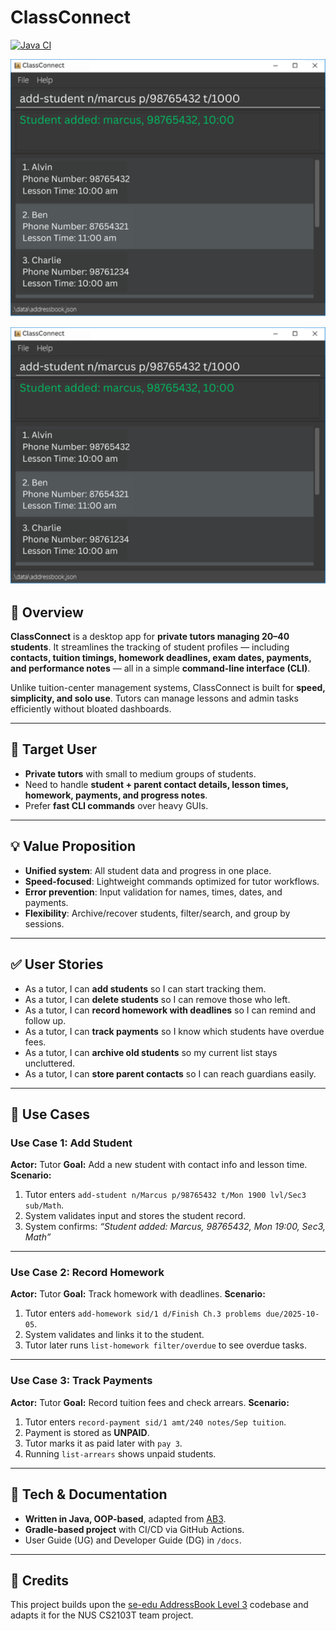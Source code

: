 # ClassConnect

[![Java CI](https://github.com/AY2526S1-CS2103T-F12-2/tp/actions/workflows/gradle.yml/badge.svg?branch=master)](https://github.com/AY2526S1-CS2103T-F12-2/tp/actions/workflows/gradle.yml)

![Ui](docs/images/Ui.png)

![Ui](docs/images/Ui.png)

## 📌 Overview
**ClassConnect** is a desktop app for **private tutors managing 20–40 students**.
It streamlines the tracking of student profiles — including **contacts, tuition timings, homework deadlines, exam dates, payments, and performance notes** — all in a simple **command-line interface (CLI)**.

Unlike tuition-center management systems, ClassConnect is built for **speed, simplicity, and solo use**. Tutors can manage lessons and admin tasks efficiently without bloated dashboards.

---

## 🎯 Target User
- **Private tutors** with small to medium groups of students.
- Need to handle **student + parent contact details, lesson times, homework, payments, and progress notes**.
- Prefer **fast CLI commands** over heavy GUIs.

---

## 💡 Value Proposition
- **Unified system**: All student data and progress in one place.
- **Speed-focused**: Lightweight commands optimized for tutor workflows.
- **Error prevention**: Input validation for names, times, dates, and payments.
- **Flexibility**: Archive/recover students, filter/search, and group by sessions.

---

## ✅ User Stories
- As a tutor, I can **add students** so I can start tracking them.
- As a tutor, I can **delete students** so I can remove those who left.
- As a tutor, I can **record homework with deadlines** so I can remind and follow up.
- As a tutor, I can **track payments** so I know which students have overdue fees.
- As a tutor, I can **archive old students** so my current list stays uncluttered.
- As a tutor, I can **store parent contacts** so I can reach guardians easily.

---

## 📘 Use Cases

### Use Case 1: Add Student
**Actor:** Tutor
**Goal:** Add a new student with contact info and lesson time.
**Scenario:**
1. Tutor enters `add-student n/Marcus p/98765432 t/Mon 1900 lvl/Sec3 sub/Math`.
2. System validates input and stores the student record.
3. System confirms:
   *“Student added: Marcus, 98765432, Mon 19:00, Sec3, Math”*

---

### Use Case 2: Record Homework
**Actor:** Tutor
**Goal:** Track homework with deadlines.
**Scenario:**
1. Tutor enters `add-homework sid/1 d/Finish Ch.3 problems due/2025-10-05`.
2. System validates and links it to the student.
3. Tutor later runs `list-homework filter/overdue` to see overdue tasks.

---

### Use Case 3: Track Payments
**Actor:** Tutor
**Goal:** Record tuition fees and check arrears.
**Scenario:**
1. Tutor enters `record-payment sid/1 amt/240 notes/Sep tuition`.
2. Payment is stored as **UNPAID**.
3. Tutor marks it as paid later with `pay 3`.
4. Running `list-arrears` shows unpaid students.

---

## 🔧 Tech & Documentation
- **Written in Java, OOP-based**, adapted from [AB3](https://se-education.org/addressbook-level3).
- **Gradle-based project** with CI/CD via GitHub Actions.
- User Guide (UG) and Developer Guide (DG) in `/docs`.

---

## 🙌 Credits
This project builds upon the [se-edu AddressBook Level 3](https://se-education.org/addressbook-level3) codebase and adapts it for the NUS CS2103T team project.
